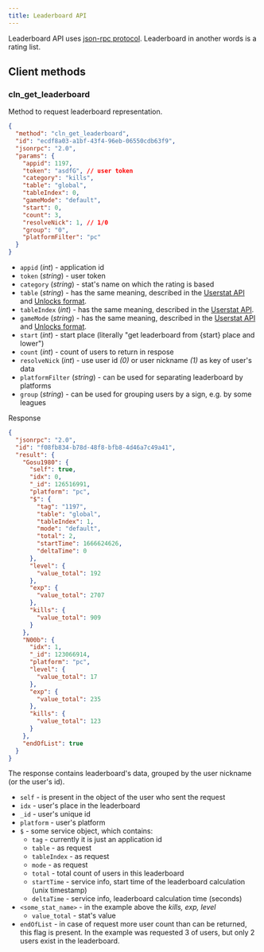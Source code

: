 ```yaml
---
title: Leaderboard API
---
```


Leaderboard API uses [json-rpc protocol](https://www.jsonrpc.org/specification). Leaderboard in another words is a rating list.

## Client methods

### cln_get_leaderboard

Method to request leaderboard representation.

```json
{
  "method": "cln_get_leaderboard",
  "id": "ecdf8a03-a1bf-43f4-96eb-06550cdb63f9",
  "jsonrpc": "2.0",
  "params": {
    "appid": 1197,
    "token": "asdfG", // user token
    "category": "kills",
    "table": "global",
    "tableIndex": 0,
    "gameMode": "default",
    "start": 0,
    "count": 3,
    "resolveNick": 1, // 1/0
    "group": "0",
    "platformFilter": "pc"
  }
}
```

- `appid` (_int_) - application id
- `token` (_string_) - user token
- `category` (_string_) - stat's name on which the rating is based
- `table` (_string_) - has the same meaning, described in the [Userstat API](userstat-api#common-params) and [Unlocks format](unlocks-config-format#unlocks-format).
- `tableIndex` (_int_) - has the same meaning, described in the [Userstat API](userstat-api#common-params).
- `gameMode` (_string_) - has the same meaning, described in the [Userstat API](userstat-api#common-params) and [Unlocks format](unlocks-config-format#unlocks-format).
- `start` (_int_) - start place (literally "get leaderboard from {start} place and lower")
- `count` (_int_) - count of users to return in respose
- `resolveNick` (_int_) - use user id _(0)_ or user nickname _(1)_ as key of user's data
- `platformFilter` (_string_) - can be used for separating leaderboard by platforms
- `group` (_string_) - can be used for grouping users by a sign, e.g. by some leagues

Response

```json
{
  "jsonrpc": "2.0",
  "id": "f08fb834-b78d-48f8-bfb8-4d46a7c49a41",
  "result": {
    "Gosu1980": {
      "self": true,
      "idx": 0,
      "_id": 126516991,
      "platform": "pc",
      "$": {
        "tag": "1197",
        "table": "global",
        "tableIndex": 1,
        "mode": "default",
        "total": 2,
        "startTime": 1666624626,
        "deltaTime": 0
      },
      "level": {
        "value_total": 192
      },
      "exp": {
        "value_total": 2707
      },
      "kills": {
        "value_total": 909
      }
    },
    "N00b": {
      "idx": 1,
      "_id": 123066914,
      "platform": "pc",
      "level": {
        "value_total": 17
      },
      "exp": {
        "value_total": 235
      },
      "kills": {
        "value_total": 123
      }
    },
    "endOfList": true
  }
}
```

The response contains leaderboard's data, grouped by the user nickname (or the user's id).

- `self` - is present in the object of the user who sent the request
- `idx` - user's place in the leaderboard
- `_id` - user's unique id
- `platform` - user's platform
- `$` - some service object, which contains:
  - `tag` - currently it is just an application id
  - `table` - as request
  - `tableIndex` - as request
  - `mode` - as request
  - `total` - total count of users in this leaderboard
  - `startTime` - service info, start time of the leaderboard calculation (unix timestamp)
  - `deltaTime` - service info, leaderboard calculation time (seconds)
- `<some_stat_name>` - in the example above the _kills, exp, level_
  - `value_total` - stat's value
- `endOfList` - in case of request more user count than can be returned, this flag is present. In the example was requested 3 of users, but only 2 users exist in the leaderboard.
